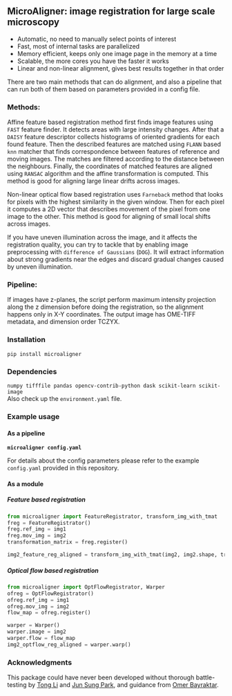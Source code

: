 ## MicroAligner: image registration for large scale microscopy

- Automatic, no need to manually select points of interest
- Fast, most of internal tasks are parallelized
- Memory efficient, keeps only one image page in the memory at a time
- Scalable, the more cores you have the faster it works
- Linear and non-linear alignment, gives best results together in that order

There are two main methods that can do alignment, and also a pipeline that can run both of them based 
on parameters provided in a config file.

### Methods:

Affine feature based registration method first finds image features using `FAST` feature finder. It detects areas with 
large intensity changes. After that a `DAISY` feature descriptor collects histograms of oriented gradients
for each found feature. Then the described features are matched using `FLANN` based `knn` matcher that finds 
correspondence between features of reference and moving images. The matches are filtered according to the distance between the neighbours.
Finally, the coordinates of matched features are aligned using `RANSAC` algorithm and the affine transformation is computed.
This method is good for aligning large linear drifts across images. 

Non-linear optical flow based registration uses `Farneback` method that looks for pixels with the highest similarity in the given window.
Then for each pixel it computes a 2D vector that describes movement of the pixel from one image to the other. 
This method is good for aligning of small local shifts across images.

If you have uneven illumination across the image, and it affects the registration quality, 
you can try to tackle that by enabling image preprocessing with `difference of Gaussians` (`DOG`). 
It will extract information about strong gradients near the edges
and discard gradual changes caused by uneven illumination.

### Pipeline:

If images have z-planes, the script perform maximum intensity projection along the z dimension
before doing the registration, so the alignment happens only in X-Y coordinates.
The output image has OME-TIFF metadata, and dimension order TCZYX.

### Installation

`pip install microaligner`

### Dependencies
`numpy tifffile pandas opencv-contrib-python dask scikit-learn scikit-image` \
Also check up the `environment.yaml` file.

### Example usage

#### As a pipeline
**`microaligner config.yaml`**

For details about the config parameters please refer to the example `config.yaml` provided in this repository.

#### As a module

##### Feature based registration
```python
from microaligner import FeatureRegistrator, transform_img_with_tmat
freg = FeatureRegistrator()
freg.ref_img = img1
freg.mov_img = img2
transformation_matrix = freg.register()

img2_feature_reg_aligned = transform_img_with_tmat(img2, img2.shape, transformation_matrix)
```

##### Optical flow based registration
```python
from microaligner import OptFlowRegistrator, Warper 
ofreg = OptFlowRegistrator()
ofreg.ref_img = img1
ofreg.mov_img = img2
flow_map = ofreg.register()

warper = Warper()
warper.image = img2
warper.flow = flow_map
img2_optflow_reg_aligned = warper.warp()
```

### Acknowledgments

This package could have never been developed without thorough battle-testing by 
[Tong Li](https://github.com/BioinfoTongLI) 
and [Jun Sung Park](https://github.com/jpark27), 
and guidance from [Omer Bayraktar](https://github.com/oabayraktar).
